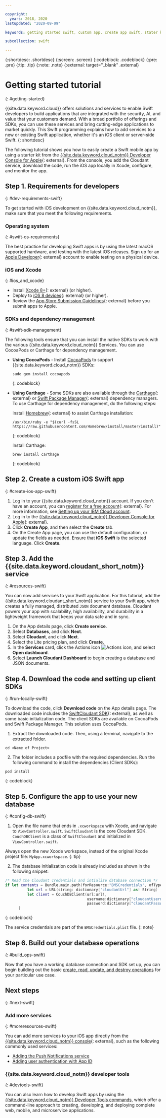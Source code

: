```yaml
---

copyright:
  years: 2018, 2020
lastupdated: "2020-09-09"

keywords: getting started swift, custom app, create app swift, stater kit swift, apple app swift, swift dependency, ios development

subcollection: swift

---
```


{:shortdesc: .shortdesc}
{:screen: .screen}
{:codeblock: .codeblock}
{:pre: .pre}
{:tip: .tip}
{:note: .note}
{:external: target="_blank" .external}

# Getting started tutorial
{: #getting-started}

{{site.data.keyword.cloud}} offers solutions and services to enable Swift developers to build applications that are integrated with the security, AI, and value that your customers demand. With a broad portfolio of offerings and SDKs, you can use these services and bring cutting-edge applications to market quickly. This Swift programming explains how to add services to a new or existing Swift application, whether it's an iOS client or server-side Swift.
{: shortdesc}

The following tutorial shows you how to easily create a Swift mobile app by using a starter kit from the [{{site.data.keyword.cloud_notm}} Developer Console for Apple](https://{DomainName}/developer/appledevelopment/starter-kits){: external}. From the console, you add the Cloudant service, download the code, run the iOS app locally in Xcode, configure, and monitor the app.

## Step 1. Requirements for developers
{: #dev-requirements-swift}

To get started with iOS development on {{site.data.keyword.cloud_notm}}, make sure that you meet the following requirements.

### Operating system
{: #swift-os-requirements}

The best practice for developing Swift apps is by using the latest macOS supported hardware, and testing with the latest iOS releases. Sign up for an [Apple Developer](https://developer.apple.com/){: external} account to enable testing on a physical device. 

### iOS and Xcode
{: #ios_and_xcode}

- Install [Xcode 8+](https://developer.apple.com/xcode/){: external} (or higher).
- Deploy to [iOS 8 devices](https://support.apple.com/downloads/ios){: external} (or higher).
- Review the [App Store Submission Guidelines](https://developer.apple.com/app-store/resources/){: external} before you submit apps to Apple.

### SDKs and dependency management
{: #swift-sdk-management}

The following tools ensure that you can install the native SDKs to work with the various {{site.data.keyword.cloud_notm}} Services. You can use CocoaPods or Carthage for dependency management.

* **Using CocoaPods** - Install [CocoaPods](https://cocoapods.org/) to support {{site.data.keyword.cloud_notm}} SDKs:
  ```
  sudo gem install cocoapods
  ```
  {: codeblock}

* **Using Carthage** - Some SDKs are also available through the [Carthage](https://github.com/Carthage/Carthage){: external} or [Swift Package Manager](https://swift.org/package-manager/){: external} dependency managers. To use Carthage for dependency management, do the following steps:

  Install [Homebrew](https://brew.sh/){: external} to assist Carthage installation:
  ```
  /usr/bin/ruby -e "$(curl -fsSL https://raw.githubusercontent.com/Homebrew/install/master/install)"
  ```
  {: codeblock}

  Install Carthage:
  ```
  brew install carthage
  ```
  {: codeblock}

## Step 2. Create a custom iOS Swift app
{: #create-ios-app-swift}

1. Log in to your {{site.data.keyword.cloud_notm}} account. If you don't have an account, you can [register for a free account](https://{DomainName}/registration){: external}. For more information, see [Setting up your IBM Cloud account](/docs/account?topic=account-account-getting-started).
2. Log in to the [{{site.data.keyword.cloud_notm}} Developer Console for Apple](https://{DomainName}/developer/appledevelopment/starter-kits){: external}.
3. Click **Create App**, and then select the **Create** tab.
4. On the Create App page, you can use the default configuration, or update the fields as needed. Ensure that **iOS Swift** is the selected language. Click **Create**.

## Step 3. Add the {{site.data.keyword.cloudant_short_notm}} service
{: #resources-swift}

You can now add services to your Swift application. For this tutorial, add the {{site.data.keyword.cloudant_short_notm}} service to your Swift app, which creates a fully managed, distributed `JSON` document database. Cloudant powers your app with scalability, high availability, and durability in a lightweight framework that keeps your data safe and in sync.

1. On the App details page, click **Create service**.
2. Select **Databases**, and click **Next**.
3. Select **Cloudant**, and click **Next**.
4. Select the Lite pricing plan, and click **Create**.
5. In the **Services** card, click the Actions icon ![Actions icon](../icons/actions-icon-vertical.svg), and select **Open dashboard**.
6. Select **Launch Cloudant Dashboard** to begin creating a database and JSON documents.

## Step 4. Download the code and setting up client SDKs
{: #run-locally-swift}

To download the code, click **Download code** on the App details page. The downloaded code includes the [SwiftCloudant SDK](https://github.com/cloudant/swift-cloudant){: external}, as well as some basic initialization code. The client SDKs are available on CocoaPods and Swift Package Manager. This solution uses CocoaPods.

1. Extract the downloaded code. Then, using a terminal, navigate to the extracted folder.
  ```
  cd <Name of Project>
  ```

2. The folder includes a podfile with the required dependencies. Run the following command to install the dependencies (Client SDKs):
  ```
  pod install
  ```
  {: codeblock}

## Step 5. Configure the app to use your new database
{: #config-db-swift}

1. Open the file name that ends in `.xcworkspace` with Xcode, and navigate to `ViewController.swift`. `SwiftCloudant` is the core Cloudant SDK. `CouchDBClient` is a class of `SwiftCloudant` and initialized in `ViewController.swift`.

  Always open the new Xcode workspace, instead of the original Xcode project file: `MyApp.xcworkspace`.
  {: tip}

2. The database initialization code is already included as shown in the following snippet:
  ```swift
  /* Read the Cloudant credentials and intialize database connection */
  if let contents = Bundle.main.path(forResource:"BMSCredentials", ofType: "plist"), let dictionary = NSDictionary(contentsOfFile: contents) {
            let url = URL(string: dictionary["cloudantUrl"] as! String)
            let client = CouchDBClient(url:url!,
                                       username:dictionary["cloudantUsername"] as? String,
                                       password:dictionary["cloudantPassword"] as? String)
        }
  ```
  {: codeblock}

  The service credentials are part of the `BMSCredentials.plist` file.
  {: note}

## Step 6. Build out your database operations
{: #build_ops-swift}

Now that you have a working database connection and SDK set up, you can begin building out the basic [create, read, update, and destroy operations](/docs/swift/data?topic=swift-cloudant) for your particular use case.

## Next steps
{: #next-swift}

### Add more services
{: #moreresources-swift}

You can add more services to your iOS app directly from the [{{site.data.keyword.cloud_notm}} console](https://{DomainName}){: external}, such as the following commonly used services:

* [Adding the Push Notifications service](/docs/mobilepush?topic=mobilepush-gettingstartedtemplate)
* [Adding user authentication with App ID](/docs/services/appid?topic=appid-getting-started)

### {{site.data.keyword.cloud_notm}} developer tools
{: #devtools-swift}

You can also learn how to develop Swift apps by using the [{{site.data.keyword.cloud_notm}} Developer Tools commands](/docs/cli?topic=cli-getting-started), which offer a command-line approach to creating, developing, and deploying complete web, mobile, and microservice applications.
